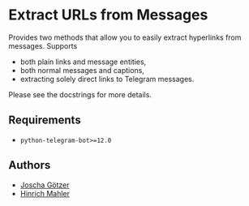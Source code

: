 # Extract URLs from Messages

Provides two methods that allow you to easily extract hyperlinks from messages. Supports

* both plain links and message entities,
* both normal messages and captions,
* extracting solely direct links to Telegram messages.

Please see the docstrings for more details.

## Requirements

* `python-telegram-bot>=12.0`

## Authors

* [Joscha Götzer](https://github.com/josxa)
* [Hinrich Mahler](https://github.com/bibo-joshi)
